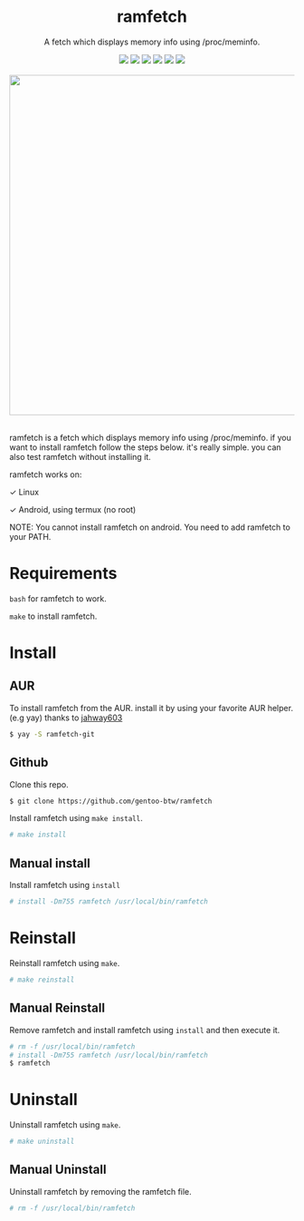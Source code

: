 <div align="center">
  <div>
    <h1>ramfetch</h1>
    <p>A fetch which displays memory info using /proc/meminfo.</p>
    <img src="https://img.shields.io/github/license/gentoo-btw/ramfetch?style=flat-square">
    <img src="https://img.shields.io/github/directory-file-count/gentoo-btw/ramfetch?style=flat-square">
    <img src="https://img.shields.io/github/last-commit/gentoo-btw/ramfetch?style=flat-square">
    <img src="https://img.shields.io/github/forks/gentoo-btw/ramfetch?style=flat-square">
    <img src="https://img.shields.io/github/stars/gentoo-btw/ramfetch?style=flat-square">
    <img src="https://img.shields.io/endpoint.svg?url=https%3A%2F%2Factions-badge.atrox.dev%2Fatrox%2Fsync-dotenv%2Fbadge">
  </div>
  <div>
<br>
<img width="600" src="https://github.com/gentoo-btw/ramfetch/blob/main/assets/example-pic.png?raw=true">
</div>
</div>
<br>

ramfetch is a fetch which displays memory info using /proc/meminfo. if you want to install ramfetch follow the steps below. it's really simple. you can also test ramfetch without installing it.

ramfetch works on:

&check; Linux

&check; Android, using termux (no root)


NOTE: You cannot install ramfetch on android. You need to add ramfetch to your PATH.

# Requirements

`bash` for ramfetch to work.

`make` to install ramfetch.

# Install

## AUR
To install ramfetch from the AUR. install it by using your favorite AUR helper. (e.g yay) thanks to [jahway603](https://github.com/jahway603)
```bash
$ yay -S ramfetch-git
```

## Github
Clone this repo.
```bash
$ git clone https://github.com/gentoo-btw/ramfetch
```
Install ramfetch using `make install`.
```bash
# make install
```
## Manual install
Install ramfetch using `install`
```bash
# install -Dm755 ramfetch /usr/local/bin/ramfetch
```

# Reinstall
Reinstall ramfetch using `make`.
```bash
# make reinstall
```
## Manual Reinstall
Remove ramfetch and install ramfetch using `install` and then execute it.
```bash
# rm -f /usr/local/bin/ramfetch
# install -Dm755 ramfetch /usr/local/bin/ramfetch
$ ramfetch
```

# Uninstall
Uninstall ramfetch using `make`.
```bash
# make uninstall
```
## Manual Uninstall
Uninstall ramfetch by removing the ramfetch file.
```bash
# rm -f /usr/local/bin/ramfetch
```
